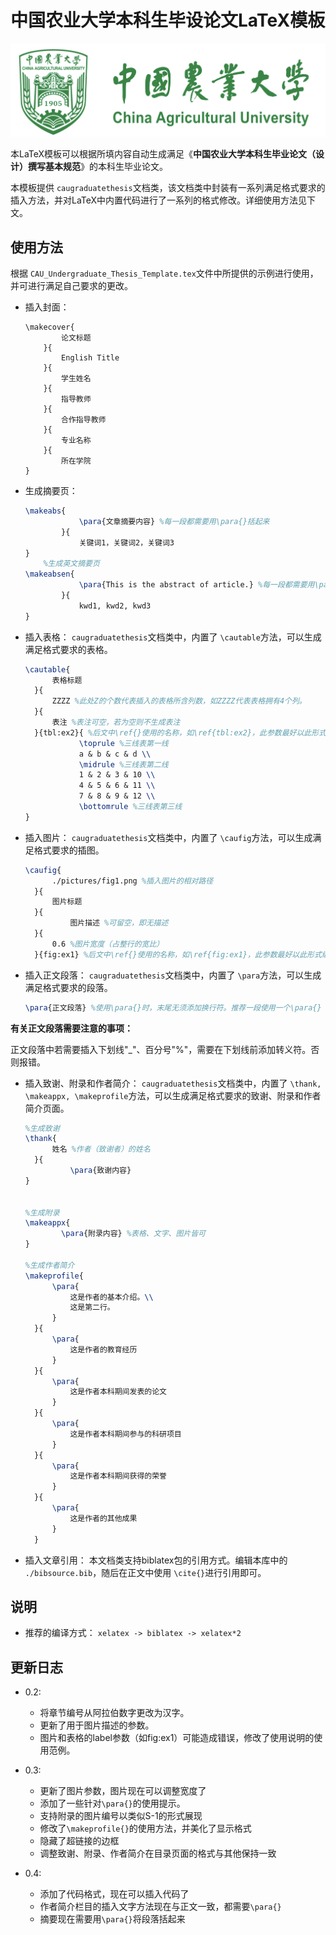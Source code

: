 # 中国农业大学本科生毕设论文LaTeX模板

![](https://github.com/Wubeizhongxinghua/CAU-Undergraduate-Thesis-Template/blob/main/pictures/CAU.png)

本LaTeX模板可以根据所填内容自动生成满足《**中国农业大学本科生毕业论文（设计）撰写基本规范**》的本科生毕业论文。

本模板提供 `caugraduatethesis`文档类，该文档类中封装有一系列满足格式要求的插入方法，并对LaTeX中内置代码进行了一系列的格式修改。详细使用方法见下文。

## 使用方法

根据 `CAU_Undergraduate_Thesis_Template.tex`文件中所提供的示例进行使用，并可进行满足自己要求的更改。

+ 插入封面：

  ```TeX
  \makecover{
          论文标题
      }{
          English Title
      }{
          学生姓名
      }{
          指导教师
      }{
          合作指导教师
      }{
          专业名称
      }{
          所在学院
  }
  ```
+ 生成摘要页：

  ```tex
  \makeabs{
              \para{文章摘要内容} %每一段都需要用\para{}括起来
          }{
              关键词1，关键词2，关键词3
  }
      %生成英文摘要页
  \makeabsen{
              \para{This is the abstract of article.} %每一段都需要用\para{}括起来
          }{
              kwd1, kwd2, kwd3
  }
  ```
+ 插入表格：
  `caugraduatethesis`文档类中，内置了 `\cautable`方法，可以生成满足格式要求的表格。

  ```tex
  \cautable{
  		表格标题
  	}{
  		ZZZZ %此处Z的个数代表插入的表格所含列数，如ZZZZ代表表格拥有4个列。
  	}{
  		表注 %表注可空，若为空则不生成表注
  	}{tbl:ex2}{ %后文中\ref{}使用的名称，如\ref{tbl:ex2}，此参数最好以此形式编写，不推荐换行、缩进等，可能造成错误    %以下插入表格具体内容
              \toprule %三线表第一线
              a & b & c & d \\
              \midrule %三线表第二线
              1 & 2 & 3 & 10 \\
              4 & 5 & 6 & 11 \\
              7 & 8 & 9 & 12 \\
              \bottomrule %三线表第三线
  }
  ```
+ 插入图片：
  `caugraduatethesis`文档类中，内置了 `\caufig`方法，可以生成满足格式要求的插图。

  ```tex
  \caufig{
  		./pictures/fig1.png %插入图片的相对路径
  	}{
  		图片标题
  	}{
    		图片描述 %可留空，即无描述
   	}{
		0.6 %图片宽度（占整行的宽比）
	}{fig:ex1} %后文中\ref{}使用的名称，如\ref{fig:ex1}，此参数最好以此形式编写，不推荐换行、缩进等，可能造成错误。
  ```
+ 插入正文段落：
  `caugraduatethesis`文档类中，内置了 `\para`方法，可以生成满足格式要求的段落。

  ```tex
  \para{正文段落} %使用\para{}时，末尾无须添加换行符。推荐一段使用一个\para{}
  ```

**有关正文段落需要注意的事项：**

正文段落中若需要插入下划线"\_"、百分号"%"，需要在下划线前添加转义符。否则报错。


+ 插入致谢、附录和作者简介：
  `caugraduatethesis`文档类中，内置了 `\thank, \makeappx, \makeprofile`方法，可以生成满足格式要求的致谢、附录和作者简介页面。

  ```tex
  %生成致谢
  \thank{
  		姓名 %作者（致谢者）的姓名
  	}{
          	\para{致谢内容}
  }


  %生成附录
  \makeappx{
          \para{附录内容} %表格、文字、图片皆可
  }

  %生成作者简介
  \makeprofile{
        \para{
            这是作者的基本介绍。\\
            这是第二行。
        }
    }{
        \para{
            这是作者的教育经历
        }
    }{
        \para{
            这是作者本科期间发表的论文
        }
    }{
        \para{
            这是作者本科期间参与的科研项目
        }
    }{
        \para{
            这是作者本科期间获得的荣誉
        }
    }{
        \para{
            这是作者的其他成果
        }
    }
  ```
+ 插入文章引用：
  本文档类支持biblatex包的引用方式。编辑本库中的 `./bibsource.bib`，随后在正文中使用 `\cite{}`进行引用即可。

## 说明

+ 推荐的编译方式：
  `xelatex -> biblatex -> xelatex*2`

## 更新日志

+ 0.2:

  + 将章节编号从阿拉伯数字更改为汉字。
  + 更新了用于图片描述的参数。
  + 图片和表格的label参数（如fig:ex1）可能造成错误，修改了使用说明的使用范例。

+ 0.3:
  + 更新了图片参数，图片现在可以调整宽度了
  + 添加了一些针对`\para{}`的使用提示。
  + 支持附录的图片编号以类似S-1的形式展现
  + 修改了`\makeprofile{}`的使用方法，并美化了显示格式
  + 隐藏了超链接的边框
  + 调整致谢、附录、作者简介在目录页面的格式与其他保持一致

+ 0.4:
  + 添加了代码格式，现在可以插入代码了
  + 作者简介栏目的插入文字方法现在与正文一致，都需要`\para{}`
  + 摘要现在需要用`\para{}`将段落括起来
